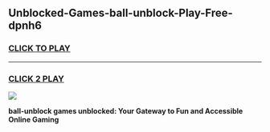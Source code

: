 
## Unblocked-Games-ball-unblock-Play-Free-dpnh6
<h3>
<a href="https://premium76.site?title=ball-unblock&ref=12A">CLICK TO PLAY</a></h3>
<hr>

<h3>
<a href="https://premium76.site?title=ball-unblock&ref=12A">CLICK 2 PLAY</a>
  
</h3>

<a href="https://premium76.site?title=ball-unblock&ref=12A"><img src="https://clearcache.store/games.png"></a>


**ball-unblock games unblocked: Your Gateway to Fun and Accessible Online Gaming**
